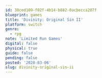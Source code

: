 ```yaml
---
id: 38ced109-f02f-4b14-b882-0acbecca207f
blueprint: games
title: 'Divinity: Original Sin II'
platform: switch
genre:
  - rpg
note: 'Limited Run Games'
digital: false
physical: true
guide: false
pending: false
posted: '2020-03-06'
slug: divinity-original-sin-ii
---
```


